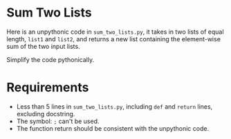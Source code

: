 # Sum Two Lists

Here is an unpythonic code in `sum_two_lists.py`, it takes in two lists of equal length, `list1` and `list2`, and returns a new list containing the element-wise sum of the two input lists.

Simplify the code pythonically.

# Requirements

- Less than 5 lines in `sum_two_lists.py`, including `def` and `return` lines, excluding docstring.
- The symbol: `;` can't be used.
- The function return should be consistent with the unpythonic code.
